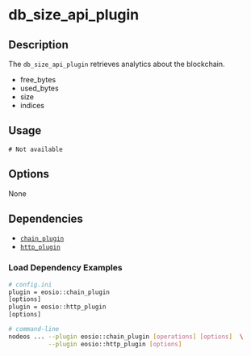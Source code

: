 # db_size_api_plugin

## Description

The `db_size_api_plugin` retrieves analytics about the blockchain.

* free_bytes
* used_bytes
* size
* indices

## Usage

```console
# Not available
```

## Options

None

## Dependencies

* [`chain_plugin`](../chain_plugin/index.md)
* [`http_plugin`](../http_plugin/index.md)

### Load Dependency Examples

```sh
# config.ini
plugin = eosio::chain_plugin
[options]
plugin = eosio::http_plugin
[options]

# command-line
nodeos ... --plugin eosio::chain_plugin [operations] [options]  \
           --plugin eosio::http_plugin [options]
```
